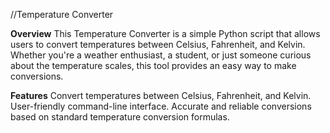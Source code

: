 //Temperature Converter

**Overview**
This Temperature Converter is a simple Python script that allows users to convert temperatures between Celsius, Fahrenheit, and Kelvin. Whether you're a weather enthusiast, a student, or just someone curious about the temperature scales, this tool provides an easy way to make conversions.

**Features**
Convert temperatures between Celsius, Fahrenheit, and Kelvin.
User-friendly command-line interface.
Accurate and reliable conversions based on standard temperature conversion formulas.
